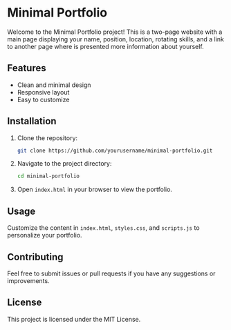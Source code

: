 # Minimal Portfolio

Welcome to the Minimal Portfolio project! This is a two-page website with a main page displaying your name, position, location, rotating skills, and a link to another page where is presented more information about yourself.

## Features

- Clean and minimal design
- Responsive layout
- Easy to customize

## Installation

1. Clone the repository:
   ```bash
   git clone https://github.com/yourusername/minimal-portfolio.git
   ```
2. Navigate to the project directory:
   ```bash
   cd minimal-portfolio
   ```
3. Open `index.html` in your browser to view the portfolio.

## Usage

Customize the content in `index.html`, `styles.css`, and `scripts.js` to personalize your portfolio.

## Contributing

Feel free to submit issues or pull requests if you have any suggestions or improvements.

## License

This project is licensed under the MIT License.
